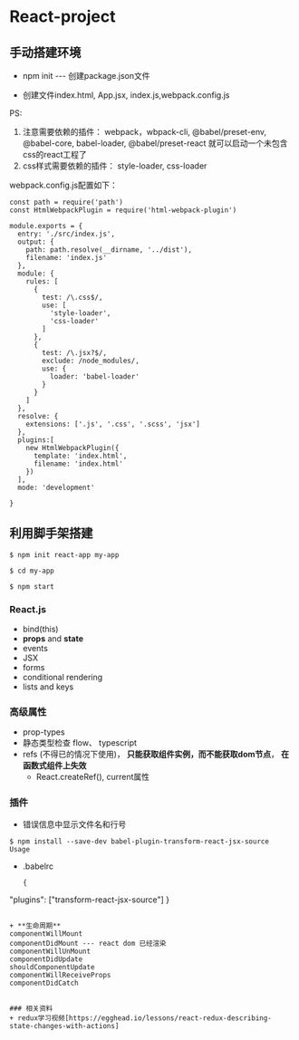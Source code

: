 # React-project
## 手动搭建环境
+ npm init --- 创建package.json文件

+ 创建文件index.html, App.jsx, index.js,webpack.config.js

PS: 
1. 注意需要依赖的插件： webpack，wbpack-cli, @babel/preset-env, @babel-core, babel-loader, @babel/preset-react
就可以启动一个未包含css的react工程了
2. css样式需要依赖的插件： style-loader, css-loader

webpack.config.js配置如下：
```
const path = require('path')
const HtmlWebpackPlugin = require('html-webpack-plugin')

module.exports = {
  entry: './src/index.js',
  output: {
    path: path.resolve(__dirname, '../dist'),
    filename: 'index.js'
  },
  module: {
    rules: [
      {
        test: /\.css$/,
        use: [
          'style-loader',
          'css-loader'
        ]
      },
      {
        test: /\.jsx?$/,
        exclude: /node_modules/,
        use: {
          loader: 'babel-loader'
        }
      }
    ]
  },
  resolve: {
    extensions: ['.js', '.css', '.scss', 'jsx']
  },
  plugins:[
    new HtmlWebpackPlugin({
      template: 'index.html',
      filename: 'index.html'
    })
  ],
  mode: 'development'
  
}
```
## 利用脚手架搭建
```
$ npm init react-app my-app

$ cd my-app

$ npm start
```

### React.js
+ bind(this)
+ **props** and **state**
+ events
+ JSX
+ forms
+ conditional rendering
+ lists and keys

### 高级属性
+ prop-types
+ 静态类型检查 flow、 typescript
+ refs (不得已的情况下使用)， 
  **只能获取组件实例，而不能获取dom节点**， **在函数式组件上失效**
  + React.createRef(), current属性
 
### 插件
+ 错误信息中显示文件名和行号
 ```
 $ npm install --save-dev babel-plugin-transform-react-jsx-source
Usage
 ```
 - .babelrc
   ```
   {
  "plugins": ["transform-react-jsx-source"]
}
```
  
+ **生命周期**
componentWillMount
componentDidMount --- react dom 已经渲染
componentWillUnMount
componentDidUpdate 
shouldComponentUpdate
componentWillReceiveProps
componentDidCatch


### 相关资料
+ redux学习视频[https://egghead.io/lessons/react-redux-describing-state-changes-with-actions]
